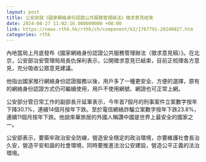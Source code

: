 ```yaml
---
layout: post
title: 公安部就《國家網絡身份認證公共服務管理辦法》徵求意見結束
date: 2024-08-27 11:02:16.000000000 +08:00
link: https://news.rthk.hk/rthk/ch/component/k2/1767791-20240827.htm
categories: rthk
---
```


內地當局上月底發布《國家網絡身份認證公共服務管理辦法（徵求意見稿）》。在北京，公安部治安管理局局長仇保利表示，公開徵求意見已結束，目前正梳理各方意見，充分吸收公眾意見建議。

他指出國家推行網絡身份認證服務以後，用戶多了一種更安全、方便的選擇，原有的網絡身份認證方式仍可繼續使用，用戶不使用網號、網證也可正常上網。

公安部分管日常工作的副部長亓延軍表示，今年首7個月的刑事案件立案數字按年下降30.1%，連續14個月按年下跌。至於電信網絡詐騙立案數字按年下跌23.8%，連續11個月按年下跌。他說來華旅居的外國人稱讚中國是世界上最安全的國家之一。

公安部表示，要築牢政治安全防線，營造安全穩定的政治環境，亦要維護社會長治久安，營造平安和諧的社會環境，同時要推進法治公安建設，營造公平正義的法治環境。
